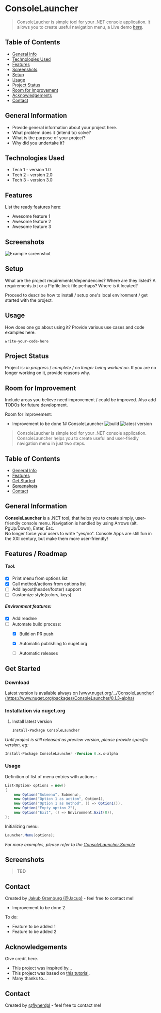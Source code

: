 # ConsoleLauncher
> ConsoleLaucher is simple tool for your .NET console application. It allows you to create useful navigation menu, a
> Live demo [_here_](https://www.example.com). <!-- If you have the project hosted somewhere, include the link here. -->

## Table of Contents
* [General Info](#general-information)
* [Technologies Used](#technologies-used)
* [Features](#features)
* [Screenshots](#screenshots)
* [Setup](#setup)
* [Usage](#usage)
* [Project Status](#project-status)
* [Room for Improvement](#room-for-improvement)
* [Acknowledgements](#acknowledgements)
* [Contact](#contact)
<!-- * [License](#license) -->


## General Information
- Provide general information about your project here.
- What problem does it (intend to) solve?
- What is the purpose of your project?
- Why did you undertake it?
<!-- You don't have to answer all the questions - just the ones relevant to your project. -->


## Technologies Used
- Tech 1 - version 1.0
- Tech 2 - version 2.0
- Tech 3 - version 3.0


## Features
List the ready features here:
- Awesome feature 1
- Awesome feature 2
- Awesome feature 3


## Screenshots
![Example screenshot](./img/screenshot.png)
<!-- If you have screenshots you'd like to share, include them here. -->


## Setup
What are the project requirements/dependencies? Where are they listed? A requirements.txt or a Pipfile.lock file perhaps? Where is it located?

Proceed to describe how to install / setup one's local environment / get started with the project.


## Usage
How does one go about using it?
Provide various use cases and code examples here.

`write-your-code-here`


## Project Status
Project is: _in progress_ / _complete_ / _no longer being worked on_. If you are no longer working on it, provide reasons why.


## Room for Improvement
Include areas you believe need improvement / could be improved. Also add TODOs for future development.

Room for improvement:
- Improvement to be done 1# ConsoleLauncher ![build](https://github.com/Jacup/ConsoleLauncher/blob/main/.github/workflows/dotnet.yml/badge.svg) ![latest version](https://github.com/Jacup/ConsoleLauncher/blob/main/.github/workflows/publish.yml/badge.svg)
> ConsoleLaucher is simple tool for your .NET console application. ConsoleLauncher helps you to create useful and user-friedly navigation menu in  just two steps.

## Table of Contents
* [General Info](#general-information)
* [Features](#features-/-roadmap)
* [Get Started](#get-started)
* [~~Screenshots~~](#screenshots)
* [Contact](#contact)


## General Information
**ConsoleLauncher** is a .NET tool, that helps you to create simply, user-friendly console menu. Navigation is handled by using Arrows (alt. PgUp/Down), Enter, Esc.  
No longer force your users to write "yes/no". Console Apps are still fun in the XXI century, but make them more user-friendly!   


## Features / Roadmap
##### Tool: 
- [x] Print menu from options list 
- [x] Call method/actions from options list
- [ ] Add layout(header/footer) support
- [ ] Customize style(colors, keys)

##### Environment features: 
- [x] Add readme
- [ ] Automate build process:
    - [x] Build on PR push
    - [x] Automatic publishing to nuget.org
    - [ ] Automatic releases


## Get Started

### Download

Latest version is available always on [www.nuget.org/.../ConsoleLauncher](https://www.nuget.org/packages/ConsoleLauncher/0.1.3-alpha)


### Installation via nuget.org

1. Install latest version
   ```ps
   Install-Package ConsoleLauncher
   ```

*Until project is still released as preview version, please provide specific version, eg:*
```ps
Install-Package ConsoleLauncher -Version 0.x.x-alpha
```


### Usage


Definition of list of menu entries with actions :
```cs
List<Option> options = new()
{
    new Option("Submenu", Submenu),
    new Option("Option 1 as action", Option1),
    new Option("Option 1 as method", () => Option1()),
    new Option("Empty option 2"),
    new Option("Exit", () => Environment.Exit(0)),
};
```

Initializing menu:
```cs
Launcher.Menu(options);
```

_For more examples, please refer to the [ConsoleLauncher.Sample](https://github.com/Jacup/ConsoleLauncher/tree/main/ConsoleLauncher.Sample)_


## Screenshots


> TBD


## Contact


Created by [Jakub Gramburg (@Jacup)](https://github.com/Jacup) - feel free to contact me!

- Improvement to be done 2

To do:
- Feature to be added 1
- Feature to be added 2


## Acknowledgements
Give credit here.
- This project was inspired by...
- This project was based on [this tutorial](https://www.example.com).
- Many thanks to...


## Contact
Created by [@flynerdpl](https://www.flynerd.pl/) - feel free to contact me!


<!-- Optional -->
<!-- ## License -->
<!-- This project is open source and available under the [... License](). -->

<!-- You don't have to include all sections - just the one's relevant to your project -->